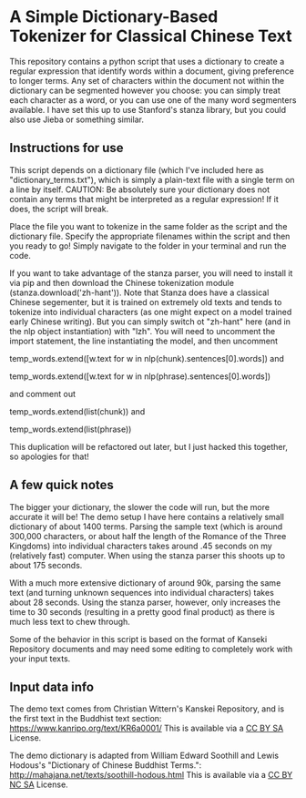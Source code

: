 # A Simple Dictionary-Based Tokenizer for Classical Chinese Text
This repository contains a python script that uses a dictionary to create a regular expression that identify words within a document, giving preference to longer terms. Any set of characters within the document not within the dictionary can be segmented however you choose: you can simply treat each character as a word, or you can use one of the many word segmenters available. I have set this up to use Stanford's stanza library, but you could also use Jieba or something similar.

## Instructions for use
This script depends on a dictionary file (which I've included here as "dictionary_terms.txt"), which is simply a plain-text file with a single term on a line by itself. CAUTION: Be absolutely sure your dictionary does not contain any terms that might be interpreted as a regular expression! If it does, the script will break.

Place the file you want to tokenize in the same folder as the script and the dictionary file. Specify the appropriate filenames within the script and then you ready to go! Simply navigate to the folder in your terminal and run the code.

If you want to take advantage of the stanza parser, you will need to install it via pip and then download the Chinese tokenization module (stanza.download('zh-hant')). Note that Stanza does have a classical Chinese segementer, but it is trained on extremely old texts and tends to tokenize into individual characters (as one might expect on a model trained early Chinese writing). But you can simply switch ot "zh-hant" here (and in the nlp object instantiation) with "lzh". You will need to uncomment the import statement, the line instantiating the model, and then uncomment 

temp_words.extend([w.text for w in nlp(chunk).sentences[0].words]) and

temp_words.extend([w.text for w in nlp(phrase).sentences[0].words])

and comment out

temp_words.extend(list(chunk)) and

temp_words.extend(list(phrase))

This duplication will be refactored out later, but I just hacked this together, so apologies for that!


## A few quick notes
The bigger your dictionary, the slower the code will run, but the more accurate it will be! The demo setup I have here contains a relatively small dictionary of about 1400 terms. Parsing the sample text (which is around 300,000 characters, or about half the length of the Romance of the Three Kingdoms) into individual characters takes around .45 seconds on my (relatively fast) computer. When using the stanza parser this shoots up to about 175 seconds. 

With a much more extensive dictionary of around 90k, parsing the same text (and turning unknown sequences into individual characters) takes about 28 seconds. Using the stanza parser, however, only increases the time to 30 seconds (resulting in a pretty good final product) as there is much less text to chew through.

Some of the behavior in this script is based on the format of Kanseki Repository documents and may need some editing to completely work with your input texts.

## Input data info
The demo text comes from Christian Wittern's Kanskei Repository, and is the first text in the Buddhist text section:
https://www.kanripo.org/text/KR6a0001/
This is available via a [CC BY SA](http://creativecommons.org/licenses/by-sa/4.0/) License.

The demo dictionary is adapted from William Edward Soothill and Lewis Hodous's "Dictionary of Chinese Buddhist Terms.": http://mahajana.net/texts/soothill-hodous.html
This is available via a [CC BY NC SA](http://new.creativecommons.org/licenses/by-nc-sa/1.0) License.